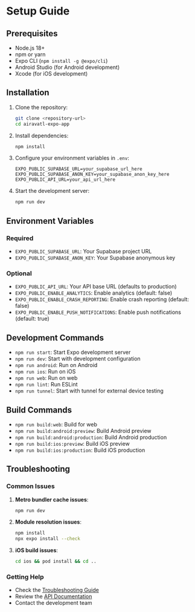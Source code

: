 # Setup Guide

## Prerequisites

- Node.js 18+
- npm or yarn
- Expo CLI (`npm install -g @expo/cli`)
- Android Studio (for Android development)
- Xcode (for iOS development)

## Installation

1. Clone the repository:

   ```bash
   git clone <repository-url>
   cd airavatl-expo-app
   ```

2. Install dependencies:

   ```bash
   npm install
   ```

3. Configure your environment variables in `.env`:

   ```env
   EXPO_PUBLIC_SUPABASE_URL=your_supabase_url_here
   EXPO_PUBLIC_SUPABASE_ANON_KEY=your_supabase_anon_key_here
   EXPO_PUBLIC_API_URL=your_api_url_here
   ```

4. Start the development server:
   ```bash
   npm run dev
   ```

## Environment Variables

### Required

- `EXPO_PUBLIC_SUPABASE_URL`: Your Supabase project URL
- `EXPO_PUBLIC_SUPABASE_ANON_KEY`: Your Supabase anonymous key

### Optional

- `EXPO_PUBLIC_API_URL`: Your API base URL (defaults to production)
- `EXPO_PUBLIC_ENABLE_ANALYTICS`: Enable analytics (default: false)
- `EXPO_PUBLIC_ENABLE_CRASH_REPORTING`: Enable crash reporting (default: false)
- `EXPO_PUBLIC_ENABLE_PUSH_NOTIFICATIONS`: Enable push notifications (default: true)

## Development Commands

- `npm run start`: Start Expo development server
- `npm run dev`: Start with development configuration
- `npm run android`: Run on Android
- `npm run ios`: Run on iOS
- `npm run web`: Run on web
- `npm run lint`: Run ESLint
- `npm run tunnel`: Start with tunnel for external device testing

## Build Commands

- `npm run build:web`: Build for web
- `npm run build:android:preview`: Build Android preview
- `npm run build:android:production`: Build Android production
- `npm run build:ios:preview`: Build iOS preview
- `npm run build:ios:production`: Build iOS production

## Troubleshooting

### Common Issues

1. **Metro bundler cache issues**:

   ```bash
   npm run dev
   ```

2. **Module resolution issues**:

   ```bash
   npm install
   npx expo install --check
   ```

3. **iOS build issues**:
   ```bash
   cd ios && pod install && cd ..
   ```

### Getting Help

- Check the [Troubleshooting Guide](./TROUBLESHOOTING.md)
- Review the [API Documentation](./API.md)
- Contact the development team
